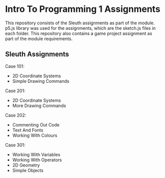 # Intro To Programming 1 Assignments
This repository consists of the Sleuth assignments as part of the module. p5.js library was used for the assignments, which are the sketch.js files in each folder. This repository also contains a game project assignment as part of the module requirements.

## Sleuth Assignments
Case 101:  
- 2D Coordinate Systems  
- Simple Drawing Commands  

Case 201:
- 2D Coordinate Systems
- More Drawing Commands  

Case 202:
- Commenting Out Code
- Text And Fonts
- Working With Colours  

Case 301:  
- Working With Variables  
- Working With Operators  
- 2D Geometry  
- Simple Objects
